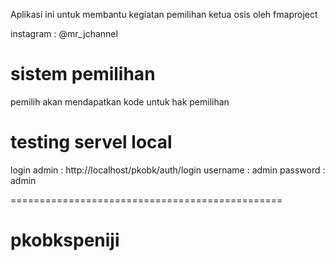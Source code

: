 Aplikasi ini untuk membantu kegiatan pemilihan ketua osis oleh fmaproject

instagram : @mr_jchannel

# sistem pemilihan

pemilih akan mendapatkan kode untuk hak pemilihan


# testing servel local

login admin : http://localhost/pkobk/auth/login
username : admin
password : admin

===============================================

# pkobkspeniji
